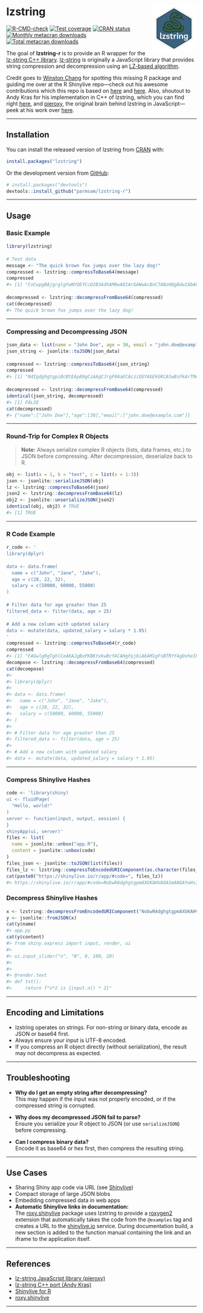 
<!-- README.md is generated from README.Rmd. Please edit that file -->

# lzstring <a href="https://parmsam.github.io/lzstring-r/"><img src="man/figures/logo.png" align="right" height="120" alt="lzstring website" /></a>

<!-- badges: start -->

[![R-CMD-check](https://github.com/parmsam/lzstring-r/actions/workflows/R-CMD-check.yaml/badge.svg)](https://github.com/parmsam/lzstring-r/actions/workflows/R-CMD-check.yaml)
[![Test
coverage](https://github.com/parmsam/lzstring-r/actions/workflows/test-coverage.yaml/badge.svg)](https://github.com/parmsam/lzstring-r/actions/workflows/test-coverage.yaml)
[![CRAN
status](https://www.r-pkg.org/badges/version/lzstring)](https://CRAN.R-project.org/package=lzstring)
[![Monthly metacran
downloads](https://cranlogs.r-pkg.org/badges/lzstring)](https://cran.r-project.org/package=lzstring)
[![Total metacran
downloads](https://cranlogs.r-pkg.org/badges/grand-total/lzstring)](https://cran.r-project.org/package=lzstring)
<!-- badges: end -->

The goal of **lzstring-r** is to provide an R wrapper for the [lz-string
C++ library](https://github.com/andykras/lz-string-cpp).
[lz-string](https://github.com/pieroxy/lz-string) is originally a
JavaScript library that provides string compression and decompression
using an [LZ-based
algorithm](https://en.wikipedia.org/wiki/Lempel–Ziv–Welch).

Credit goes to [Winston Chang](https://github.com/wch) for spotting this
missing R package and guiding me over at the R Shinylive repo—check out
his awesome contributions which this repo is based on
[here](https://github.com/posit-dev/r-shinylive/issues/70) and
[here](https://github.com/posit-dev/r-shinylive/pull/71). Also, shoutout
to Andy Kras for his implementation in C++ of lzstring, which you can
find right [here](https://github.com/andykras/lz-string-cpp), and
[pieroxy](https://github.com/pieroxy), the original brain behind
lzstring in JavaScript—peek at his work over
[here](https://github.com/pieroxy/lz-string).

------------------------------------------------------------------------

## Installation

You can install the released version of lzstring from
[CRAN](https://CRAN.R-project.org/package=lzstring) with:

``` r
install.packages("lzstring")
```

Or the development version from
[GitHub](https://github.com/parmsam/lzstring-r):

``` r
# install.packages("devtools")
devtools::install_github("parmsam/lzstring-r")
```

------------------------------------------------------------------------

## Usage

### Basic Example

``` r
library(lzstring)

# Text data
message <- "The quick brown fox jumps over the lazy dog!"
compressed <- lzstring::compressToBase64(message)
compressed
#> [1] "CoCwpgBAjgrglgYwNYQEYCcD2B3AdhAM0wA8IArGAWwAcBnCTANzHQgBdwIAbAQwC8AnhAAmmAOYBCIA"

decompressed <- lzstring::decompressFromBase64(compressed)
cat(decompressed)
#> The quick brown fox jumps over the lazy dog!
```

------------------------------------------------------------------------

### Compressing and Decompressing JSON

``` r
json_data <- list(name = "John Doe", age = 30, email = "john.doe@example.com")
json_string <- jsonlite::toJSON(json_data)

compressed <- lzstring::compressToBase64(json_string)
compressed
#> [1] "N4IgdghgtgpiBcBtEApA9gCzAAgCJrgF0AaECAcziQGYAGEkGKCASwBsFkArTMAOgAmBAAIwAHtAAObGHwDGaKCEIBfIA==="

decompressed <- lzstring::decompressFromBase64(compressed)
identical(json_string, decompressed)
#> [1] FALSE
cat(decompressed)
#> {"name":["John Doe"],"age":[30],"email":["john.doe@example.com"]}
```

------------------------------------------------------------------------

### Round-Trip for Complex R Objects

> **Note:** Always serialize complex R objects (lists, data frames,
> etc.) to JSON before compressing. After decompression, deserialize
> back to R.

``` r
obj <- list(a = 1, b = "text", c = list(x = 1:3))
json <- jsonlite::serializeJSON(obj)
lz <- lzstring::compressToBase64(json)
json2 <- lzstring::decompressFromBase64(lz)
obj2 <- jsonlite::unserializeJSON(json2)
identical(obj, obj2) # TRUE
#> [1] TRUE
```

------------------------------------------------------------------------

### R Code Example

``` r
r_code <- '
library(dplyr)

data <- data.frame(
  name = c("John", "Jane", "Jake"),
  age = c(28, 22, 32),
  salary = c(50000, 60000, 55000)
)

# Filter data for age greater than 25
filtered_data <- filter(data, age > 25)

# Add a new column with updated salary
data <- mutate(data, updated_salary = salary * 1.05)
'
compressed <- lzstring::compressToBase64(r_code)
compressed
#> [1] "FAGwlgRgTghlCeAKAJgBxPKBKYxkwBcYACAHgFpj8iA6AM1gFsBTRYY4gOxheIF5iAY0QAiAFIB7ABacRAGmLiYnZvMViYAa1VY57YjADmzfkMQAmABwLz5hQGZzu/QGcYIOPFPCArAAYAvwUANkCg4h9/AJwcYABiYgAxMBACZigqQhI6CQyjE0MoZkJ04gIpZWJzH2A6FLSi5AB9ahIKYjrU9JQshXziAD4qn1iEgEFkZAMuZgB3IQkQAFdGTmJZsHLiJdRqZim3DwQ8LLJKRiWiNJ6iBR295sPPUyeEYgAqYgBGGj8R4CAA=="
decompose <- lzstring::decompressFromBase64(compressed)
cat(decompose)
#> 
#> library(dplyr)
#> 
#> data <- data.frame(
#>   name = c("John", "Jane", "Jake"),
#>   age = c(28, 22, 32),
#>   salary = c(50000, 60000, 55000)
#> )
#> 
#> # Filter data for age greater than 25
#> filtered_data <- filter(data, age > 25)
#> 
#> # Add a new column with updated salary
#> data <- mutate(data, updated_salary = salary * 1.05)
```

------------------------------------------------------------------------

### Compress Shinylive Hashes

``` r
code <- 'library(shiny)
ui <- fluidPage(
  "Hello, world!"
)
server <- function(input, output, session) {
}
shinyApp(ui, server)'
files <- list(
  name = jsonlite::unbox("app.R"),
  content = jsonlite::unbox(code)
)
files_json <- jsonlite::toJSON(list(files))
files_lz <- lzstring::compressToEncodedURIComponent(as.character(files_json))
cat(paste0("https://shinylive.io/r/app/#code=", files_lz))
#> https://shinylive.io/r/app/#code=NobwRAdghgtgpmAXGKAHVA6ASmANGAYwHsIAXOMpMAGwEsAjAJykYE8AKAZwAtaJWAlAB0IAV1oACADwBaCQDNq4gCYAFKAHM47ERIlCwACTjVqRXBIDuRRtWUBCAyOEROcRgDd30ufNEQCUloSdj5UUVILIgjwyIk3Tk5giAEJEBEAXxEePlYAQXR2cQs3T3cBMAyAXSA
```

### Decompress Shinylive Hashes

``` r
x <- lzstring::decompressFromEncodedURIComponent("NobwRAdghgtgpmAXGKAHVA6VBPMAaMAYwHsIAXOcpMAMwCdiYACAZwAsBLCbDOAD1R04LFkw4xUxOmTERUAVzJ4mQiABM4dZfI4AdCPp0YuCsgH0WAGw4a6ACl2RHyxwDlnTAAzKAjJ+9MAEyeAJT64RAAAqq2GBR8ZPoaNExkCXYhiPpMOSpwZPJ0EEw0jhAAVIFioiAmihgQGUzlQQC+jvpgrQC6QA")
y <- jsonlite::fromJSON(x)
cat(y$name)
#> app.py
cat(y$content)
#> from shiny.express import input, render, ui
#> 
#> ui.input_slider("n", "N", 0, 100, 20)
#> 
#> 
#> @render.text
#> def txt():
#>     return f"n*2 is {input.n() * 2}"
```

------------------------------------------------------------------------

## Encoding and Limitations

- lzstring operates on strings. For non-string or binary data, encode as
  JSON or base64 first.  
- Always ensure your input is UTF-8 encoded.  
- If you compress an R object directly (without serialization), the
  result may not decompress as expected.

------------------------------------------------------------------------

## Troubleshooting

- **Why do I get an empty string after decompressing?**  
  This may happen if the input was not properly encoded, or if the
  compressed string is corrupted.

- **Why does my decompressed JSON fail to parse?**  
  Ensure you serialize your R object to JSON (or use `serializeJSON`)
  before compressing.

- **Can I compress binary data?**  
  Encode it as base64 or hex first, then compress the resulting string.

------------------------------------------------------------------------

## Use Cases

- Sharing Shiny app code via URL (see
  [Shinylive](https://shinylive.io/r/app/))
- Compact storage of large JSON blobs
- Embedding compressed data in web apps
- **Automatic Shinylive links in documentation:**  
  The
  [roxy.shinylive](https://github.com/insightsengineering/roxy.shinylive)
  package uses lzstring to provide a
  [roxygen2](https://roxygen2.r-lib.org/) extension that automatically
  takes the code from the `@examples` tag and creates a URL to the
  [shinylive.io](https://shinylive.io/r/app/) service. During
  documentation build, a new section is added to the function manual
  containing the link and an iframe to the application itself.

------------------------------------------------------------------------

## References

- [lz-string JavaScript library
  (pieroxy)](https://github.com/pieroxy/lz-string)
- [lz-string C++ port (Andy
  Kras)](https://github.com/andykras/lz-string-cpp)
- [Shinylive for R](https://github.com/posit-dev/r-shinylive)
- [roxy.shinylive](https://github.com/insightsengineering/roxy.shinylive)

------------------------------------------------------------------------
